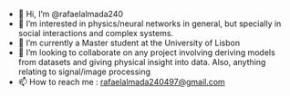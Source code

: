 - 👋 Hi, I’m @rafaelalmada240
- 👀 I’m interested in physics/neural networks in general, but specially in social interactions and complex systems.
- 🌱 I’m currently a Master student at the University of Lisbon
- 💞️ I’m looking to collaborate on any project involving deriving models from datasets and giving physical insight into data. Also, anything relating to signal/image processing
- 📫 How to reach me : rafaelalmada240497@gmail.com
<!---
rafaelalmada240/rafaelalmada240 is a ✨ special ✨ repository because its `README.md` (this file) appears on your GitHub profile.
You can click the Preview link to take a look at your changes.
--->
